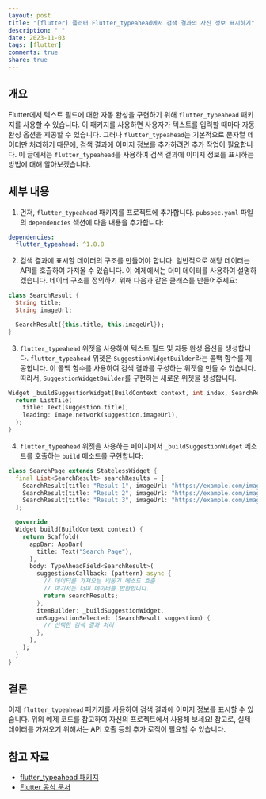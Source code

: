 ```yaml
---
layout: post
title: "[flutter] 플러터 Flutter_typeahead에서 검색 결과의 사진 정보 표시하기"
description: " "
date: 2023-11-03
tags: [flutter]
comments: true
share: true
---
```


## 개요
Flutter에서 텍스트 필드에 대한 자동 완성을 구현하기 위해 `flutter_typeahead` 패키지를 사용할 수 있습니다. 이 패키지를 사용하면 사용자가 텍스트를 입력할 때마다 자동 완성 옵션을 제공할 수 있습니다. 그러나 `flutter_typeahead`는 기본적으로 문자열 데이터만 처리하기 때문에, 검색 결과에 이미지 정보를 추가하려면 추가 작업이 필요합니다. 이 글에서는 `flutter_typeahead`를 사용하여 검색 결과에 이미지 정보를 표시하는 방법에 대해 알아보겠습니다.

## 세부 내용
1. 먼저, `flutter_typeahead` 패키지를 프로젝트에 추가합니다. `pubspec.yaml` 파일의 `dependencies` 섹션에 다음 내용을 추가합니다:

```yaml
dependencies:
  flutter_typeahead: ^1.8.8
```

2. 검색 결과에 표시할 데이터의 구조를 만들어야 합니다. 일반적으로 해당 데이터는 API를 호출하여 가져올 수 있습니다. 이 예제에서는 더미 데이터를 사용하여 설명하겠습니다. 데이터 구조를 정의하기 위해 다음과 같은 클래스를 만들어주세요:

```dart
class SearchResult {
  String title;
  String imageUrl;

  SearchResult({this.title, this.imageUrl});
}
```
3. `flutter_typeahead` 위젯을 사용하여 텍스트 필드 및 자동 완성 옵션을 생성합니다. `flutter_typeahead` 위젯은 `SuggestionWidgetBuilder`라는 콜백 함수를 제공합니다. 이 콜백 함수를 사용하여 검색 결과를 구성하는 위젯을 만들 수 있습니다. 따라서, `SuggestionWidgetBuilder`를 구현하는 새로운 위젯을 생성합니다.

```dart
Widget _buildSuggestionWidget(BuildContext context, int index, SearchResult suggestion) {
  return ListTile(
    title: Text(suggestion.title),
    leading: Image.network(suggestion.imageUrl),
  );
}
```

4. `flutter_typeahead` 위젯을 사용하는 페이지에서 `_buildSuggestionWidget` 메소드를 호출하는 `build` 메소드를 구현합니다:

```dart
class SearchPage extends StatelessWidget {
  final List<SearchResult> searchResults = [
    SearchResult(title: "Result 1", imageUrl: "https://example.com/image1.jpg"),
    SearchResult(title: "Result 2", imageUrl: "https://example.com/image2.jpg"),
    SearchResult(title: "Result 3", imageUrl: "https://example.com/image3.jpg"),
  ];

  @override
  Widget build(BuildContext context) {
    return Scaffold(
      appBar: AppBar(
        title: Text("Search Page"),
      ),
      body: TypeAheadField<SearchResult>(
        suggestionsCallback: (pattern) async {
          // 데이터를 가져오는 비동기 메소드 호출
          // 여기서는 더미 데이터를 반환합니다.
          return searchResults;
        },
        itemBuilder: _buildSuggestionWidget,
        onSuggestionSelected: (SearchResult suggestion) {
          // 선택한 검색 결과 처리
        },
      ),
    );
  }
}
```

## 결론
이제 `flutter_typeahead` 패키지를 사용하여 검색 결과에 이미지 정보를 표시할 수 있습니다. 위의 예제 코드를 참고하여 자신의 프로젝트에서 사용해 보세요! 참고로, 실제 데이터를 가져오기 위해서는 API 호출 등의 추가 로직이 필요할 수 있습니다.

## 참고 자료
- [flutter_typeahead 패키지](https://pub.dev/packages/flutter_typeahead)
- [Flutter 공식 문서](https://flutter.dev/docs)